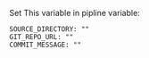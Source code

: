 Set This variable in pipline variable:

    SOURCE_DIRECTORY: ""
    GIT_REPO_URL: ""
    COMMIT_MESSAGE: ""